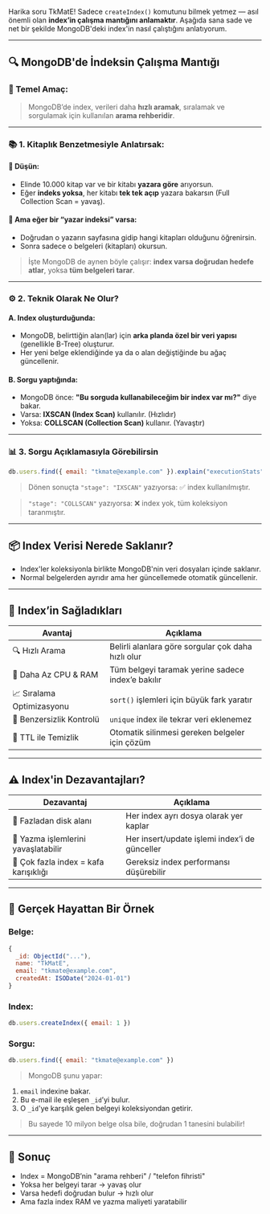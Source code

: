 
Harika soru TkMatE! Sadece `createIndex()` komutunu bilmek yetmez — asıl önemli olan **index’in çalışma mantığını anlamaktır**. Aşağıda sana sade ve net bir şekilde MongoDB'deki index'in nasıl çalıştığını anlatıyorum.

---

## 🔍 MongoDB'de İndeksin Çalışma Mantığı

### 🎯 Temel Amaç:

> MongoDB’de index, verileri daha **hızlı aramak**, sıralamak ve sorgulamak için kullanılan **arama rehberidir**.

---

### 📚 1. Kitaplık Benzetmesiyle Anlatırsak:

#### 🎯 Düşün:

- Elinde 10.000 kitap var ve bir kitabı **yazara göre** arıyorsun.
- Eğer **indeks yoksa**, her kitabı **tek tek açıp** yazara bakarsın (Full Collection Scan = yavaş).

#### 📘 Ama eğer bir **“yazar indeksi”** varsa:

- Doğrudan o yazarın sayfasına gidip hangi kitapları olduğunu öğrenirsin.
- Sonra sadece o belgeleri (kitapları) okursun.

> İşte MongoDB de aynen böyle çalışır: **index varsa doğrudan hedefe atlar**, yoksa **tüm belgeleri tarar**.

---

### ⚙️ 2. Teknik Olarak Ne Olur?

#### A. **Index oluşturduğunda:**

- MongoDB, belirttiğin alan(lar) için **arka planda özel bir veri yapısı** (genellikle B-Tree) oluşturur.
- Her yeni belge eklendiğinde ya da o alan değiştiğinde bu ağaç güncellenir.

#### B. **Sorgu yaptığında:**

- MongoDB önce: **"Bu sorguda kullanabileceğim bir index var mı?"** diye bakar.
- Varsa: **IXSCAN (Index Scan)** kullanılır. (Hızlıdır)
- Yoksa: **COLLSCAN (Collection Scan)** kullanır. (Yavaştır)

---

### 📊 3. Sorgu Açıklamasıyla Görebilirsin

```js
db.users.find({ email: "tkmate@example.com" }).explain("executionStats")
```

> Dönen sonuçta `"stage": "IXSCAN"` yazıyorsa: ✅ index kullanılmıştır.

> `"stage": "COLLSCAN"` yazıyorsa: ❌ index yok, tüm koleksiyon taranmıştır.

---

## 📦 Index Verisi Nerede Saklanır?

- Index'ler koleksiyonla birlikte MongoDB'nin veri dosyaları içinde saklanır.
- Normal belgelerden ayrıdır ama her güncellemede otomatik güncellenir.

---

## 🧠 Index’in Sağladıkları

|Avantaj|Açıklama|
|---|---|
|🔍 Hızlı Arama|Belirli alanlara göre sorgular çok daha hızlı olur|
|🧮 Daha Az CPU & RAM|Tüm belgeyi taramak yerine sadece index’e bakılır|
|📈 Sıralama Optimizasyonu|`sort()` işlemleri için büyük fark yaratır|
|🔐 Benzersizlik Kontrolü|`unique` index ile tekrar veri eklenemez|
|🧽 TTL ile Temizlik|Otomatik silinmesi gereken belgeler için çözüm|

---

## ⚠️ Index'in Dezavantajları?

|Dezavantaj|Açıklama|
|---|---|
|💾 Fazladan disk alanı|Her index ayrı dosya olarak yer kaplar|
|🐢 Yazma işlemlerini yavaşlatabilir|Her insert/update işlemi index’i de günceller|
|🤯 Çok fazla index = kafa karışıklığı|Gereksiz index performansı düşürebilir|

---

## 📌 Gerçek Hayattan Bir Örnek

### Belge:

```js
{
  _id: ObjectId("..."),
  name: "TkMatE",
  email: "tkmate@example.com",
  createdAt: ISODate("2024-01-01")
}
```

### Index:

```js
db.users.createIndex({ email: 1 })
```

### Sorgu:

```js
db.users.find({ email: "tkmate@example.com" })
```

> MongoDB şunu yapar:

1. `email` indexine bakar.
2. Bu e-mail ile eşleşen `_id`’yi bulur.
3. O `_id`'ye karşılık gelen belgeyi koleksiyondan getirir.

> Bu sayede 10 milyon belge olsa bile, doğrudan 1 tanesini bulabilir!

---

## 🎯 Sonuç

- Index = MongoDB’nin "arama rehberi" / "telefon fihristi"
- Yoksa her belgeyi tarar → yavaş olur
- Varsa hedefi doğrudan bulur → hızlı olur
- Ama fazla index RAM ve yazma maliyeti yaratabilir
